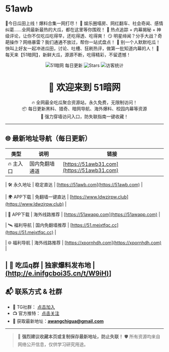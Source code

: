# 51awb
🍉今日瓜田上线！爆料合集一网打尽！ 🎯 娱乐圈塌房、网红翻车、社会奇闻、感情纠葛……全网最新最热的大瓜，都在这里等你围观！ 📍 热点追踪 + 内幕揭秘 + 神级评论，让你不仅吃瓜吃得早，还吃得透、吃得爽！ 😏 明星绯闻？分手大战？奇葩操作？网络暴雷？我们通通不放过，帮你一站式盘点！ 👀 别一个人默默吃瓜！快叫上好友一起冲进瓜田，讨论、吐槽、狂刷热评，做第一批知道内幕的人！ 🔔 每天来【51暗网】，新鲜大瓜，源源不断，吃得精彩，不留遗憾！
<p align="center">
  <img src="https://img.shields.io/badge/51暗网-每日更新-ff69b4.svg?style=for-the-badge" alt="51暗网 每日更新">
  <img src="https://img.shields.io/github/stars/51awb/51awb?style=for-the-badge" alt="Stars">
  <img src="https://visitor-badge.laobi.icu/badge?page_id=51awb.51awb" alt="访客统计" style="max-width:100%;">
</p>

<h1 align="center">👋 欢迎来到 51暗网</h1>

<p align="center">
  🔥 全网最全吃瓜聚合资源站，永久免费，无限制访问！<br>
  📦 每日更新黑料、猎奇、暗网导航、海外爆料、校园内幕等资源<br>
  🚀 强力穿墙访问入口，防失联指南一键收藏！
</p>

---

## 🌐 **最新地址导航（每日更新）**

| 类型 | 说明 | 链接 |
|------|------|------|
| 🔥 主入口   | 国内免翻墙通道  | [https://51awb31.com](https://51awb31.com) |(2025年8月1日更新)

| 🛠 永久地址 | 稳定直达       | [https://51awb.com](https://51awb.com) |

| 🌍 APP下载 | 免翻墙一键直达  | [https://www.ldwzjrpw.club](https://www.ldwzjrpw.club) |

| 📲 APP下载 | 海外线路推荐    | [https://51awapp.com](https://51awapp.com) |

| 🛰️ 福利导航 | 国内免翻墙推荐  | [https://51.mejxtfqc.cc](https://51.mejxtfqc.cc) |

| 🌐 福利导航 | 海外线路推荐   | [https://xpornhdh.com](https://xpornhdh.com) |

| 🍉 吃瓜q群 | 独家爆料发布地   |[(http://e.inifgcboi35.cn/t/W9iH)](http://e.inifgcboi35.cn/t/W9iH)]
---

## 📬 **联系方式 & 社群**

- 💬 TG社群：  [点击加入](https://t.me/anwangcg)
- 📺 官方推特： [点击关注](https://t.me/awcgg88)
- 📧 获取最新地址：**awangchigua@gmail.com**

---

> 📌 **强烈建议收藏本页或复制保存最新地址，防止失联！**
> 🛡️ 所有资源均来自网络公开信息，仅供学习研究用途。
